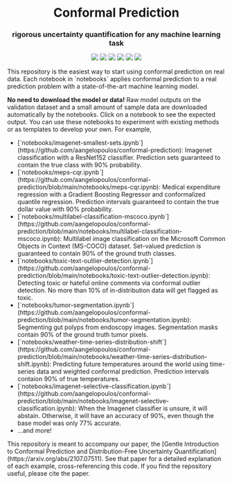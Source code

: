 <h1 align="center" style="margin-bottom:0px; border-bottom:0px; padding-bottom:0px">Conformal Prediction</h1>
<h3 align="center" style="margin-bottom:0px; border-bottom:0px; padding-bottom:0px">rigorous uncertainty quantification for any machine learning task</h1>

<p align="center">
    <a style="text-decoration:none !important;" href="https://arxiv.org/abs/2107.07511" alt="arXiv"> <img src="https://img.shields.io/badge/paper-arXiv-red" /> </a>
    <a style="text-decoration:none !important;" href="https://people.eecs.berkeley.edu/%7Eangelopoulos/blog/gentle-intro" alt="website"> <img src="https://img.shields.io/badge/website-Berkeley-yellow" /> </a>
    <a style="text-decoration:none !important;" href="https://docs.conda.io/en/latest/miniconda.html" alt="package management"> <img src="https://img.shields.io/badge/conda-env-green" /> </a>
    <a style="text-decoration:none !important;" href="https://opensource.org/licenses/MIT" alt="License"> <img src="https://img.shields.io/badge/license-MIT-blue.svg" /> </a>
    <a style="text-decoration:none !important;" href="https://arxiv.org/abs/2107.07511" alt="arXiv"> <img src="https://img.shields.io/youtube/views/nql000Lu_iE?style=social" /> </a>
    <a style="text-decoration:none !important;" href="https://twitter.com/ml_angelopoulos?ref_src=twsrc%5Etfw" alt="package management"> <img src="https://img.shields.io/twitter/follow/ml_angelopoulos?style=social" /> </a>
</p>

<p>
This repository is the easiest way to start using conformal prediction on real data.
Each notebook in `notebooks` applies conformal prediction to a real prediction problem with a state-of-the-art machine learning model.
</p>

<p>
<b>No need to download the model or data!</b> Raw model outputs on the validation dataset and a small amount of sample data are downloaded automatically by the notebooks. Click on a notebook to see the expected output. You can use these notebooks to experiment with existing methods or as templates to develop your own.
For example,
</p>
<ul>
    <li>[`notebooks/imagenet-smallest-sets.ipynb`](https://github.com/aangelopoulos/conformal-prediction): Imagenet classification with a ResNet152 classifier. Prediction sets guaranteed to contain the true class with 90% probability.</li>
    <li>[`notebooks/meps-cqr.ipynb`](https://github.com/aangelopoulos/conformal-prediction/blob/main/notebooks/meps-cqr.ipynb): Medical expenditure regression with a Gradient Boosting Regressor and conformalized quantile regression. Prediction intervals guaranteed to contain the true dollar value with 90% probability.</li>
    <li>[`notebooks/multilabel-classification-mscoco.ipynb`](https://github.com/aangelopoulos/conformal-prediction/blob/main/notebooks/multilabel-classification-mscoco.ipynb): Multilabel image classification on the Microsoft Common Objects in Context (MS-COCO) dataset. Set-valued prediction is guaranteed to contain 90% of the ground truth classes.</li>
    <li>[`notebooks/toxic-text-outlier-detection.ipynb`](https://github.com/aangelopoulos/conformal-prediction/blob/main/notebooks/toxic-text-outlier-detection.ipynb): Detecting toxic or hateful online comments via conformal outlier detection. No more than 10% of in-distribution data will get flagged as toxic.</li>
    <li>[`notebooks/tumor-segmentation.ipynb`](https://github.com/aangelopoulos/conformal-prediction/blob/main/notebooks/tumor-segmentation.ipynb): Segmenting gut polyps from endoscopy images. Segmentation masks contain 90% of the ground truth tumor pixels.</li>
    <li>[`notebooks/weather-time-series-distribution-shift`](https://github.com/aangelopoulos/conformal-prediction/blob/main/notebooks/weather-time-series-distribution-shift.ipynb): Predicting future temperatures around the world using time-series data and weighted conformal prediction. Prediction intervals contaion 90% of true temperatures.</li>
    <li>[`notebooks/imagenet-selective-classification.ipynb`](https://github.com/aangelopoulos/conformal-prediction/blob/main/notebooks/imagenet-selective-classification.ipynb): When the Imagenet classifier is unsure, it will abstain. Otherwise, it will have an accuracy of 90%, even though the base model was only 77% accurate.</li>
    <li>...and more!</li>
</ul>

<p>
This repository is meant to accompany our paper, the [Gentle Introduction to Conformal Prediction and Distribution-Free Uncertainty Quantification](https://arxiv.org/abs/2107.07511).
See that paper for a detailed explanation of each example, cross-referencing this code.
If you find the repository useful, please cite the paper.
</p>

